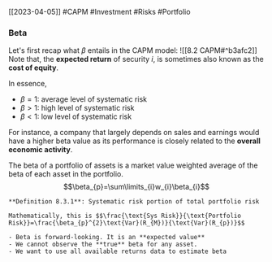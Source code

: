 [[2023-04-05]] #CAPM #Investment #Risks #Portfolio 

### Beta
Let's first recap what $\beta$ entails in the CAPM model: ![[8.2 CAPM#^b3afc2]]
Note that, the **expected return** of security $i$, is sometimes also known as the **cost of equity**.

In essence,
- $\beta = 1$: average level of systematic risk
- $\beta > 1$: high level of systematic risk
- $\beta < 1$: low level of systematic risk

For instance, a company that largely depends on sales and earnings would have a higher beta value as its performance is closely related to the **overall economic activity**.

The beta of a portfolio of assets is a market value weighted average of the beta of each asset in the portfolio. $$\beta_{p}=\sum\limits_{i}w_{i}\beta_{i}$$
```ad-important
**Definition 8.3.1**: Systematic risk portion of total portfolio risk

Mathematically, this is $$\frac{\text{Sys Risk}}{\text{Portfolio Risk}}=\frac{\beta_{p}^{2}\text{Var}(R_{M})}{\text{Var}(R_{p})}$$
```

```ad-note
- Beta is forward-looking. It is an **expected value**
- We cannot observe the **true** beta for any asset.
- We want to use all available returns data to estimate beta
```

